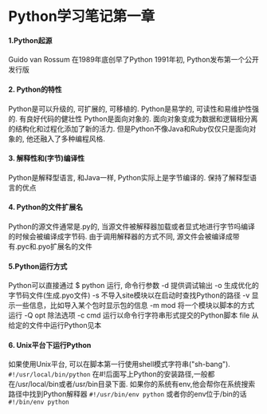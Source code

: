 # Python学习笔记第一章 #

#### 1.Python起源
Guido van Rossum 在1989年底创早了Python
1991年初, Python发布第一个公开发行版

#### 2. Python的特性
Python是可以升级的, 可扩展的, 可移植的.
Python是易学的, 可读性和易维护性强的. 有良好代码的健壮性
Python是面向对象的. 面向对象变成为数据和逻辑相分离的结构化和过程化添加了新的活力.
但是Python不像Java和Ruby仅仅只是面向对象的, 他还融入了多种编程风格.

#### 3. 解释性和(字节)编译性
Python是解释型语言, 和Java一样, Python实际上是字节编译的. 保持了解释型语言的优点

#### 4. Python的文件扩展名
Python的源文件通常是.py的,
当源文件被解释器加载或者显式地进行字节吗编译的时候会被编译成字节码.
由于调用解释器的方式不同, 源文件会被编译成带有.pyc和.pyo扩展名的文件

#### 5.Python运行方式
Python可以直接通过
$ python
运行,
命令行参数
-d     提供调试输出
-o     生成优化的字节码文件(生成.pyo文件)
-s     不导入site模块以在启动时查找Python的路径
-v     显示一些信息，比如导入某个包时显示包的信息
-m mod     将一个模块以脚本的方式运行
-Q opt     除法选项
-c  cmd     运行以命令行字符串形式提交的Python脚本
file     从给定的文件中运行Python见本

#### 6. Unix平台下运行Python
如果使用Unix平台, 可以在脚本第一行使用shell模式字符串("sh-bang").
`#!/usr/local/bin/python`
在#!后面写上Python的安装路径,一般都在/usr/local/bin或者/usr/bin目录下面.
如果你的系统有env,他会帮你在系统搜索路径中找到Python解释器
`#!/usr/bin/env python`
或者你的env位于/bin的话
`#!/bin/env python`
